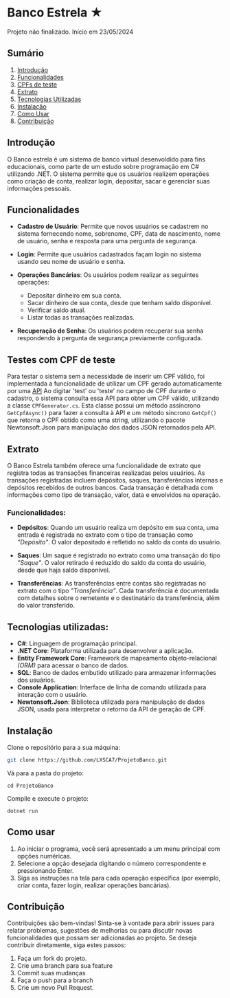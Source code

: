 
# Banco Estrela ★

Projeto não finalizado.
Início em 23/05/2024

## Sumário
1. [Introdução](#introducao)
1. [Funcionalidades](#funcionalidades)
1. [CPFs de teste](#testes-com-cpf-de-teste)
1. [Extrato](#extrato)
1. [Tecnologias Utilizadas](#tecnologias-utilizadas)
1. [Instalação](#instalação)
1. [Como Usar](#como-usar)
1. [Contribuição](#contribuição)

## Introdução

O Banco estrela é um sistema de banco virtual desenvoldido para fins educacionais, como parte de um estudo sobre programação em C# utilizando .NET. O sistema permite que os usuários realizem operações como criação de conta, realizar login, depositar, sacar e gerenciar suas informações pessoais. 

## Funcionalidades
- **Cadastro de Usuário**: Permite que novos usuários se cadastrem no sistema fornecendo nome, sobrenome, CPF, data de nascimento, nome de usuário, senha e resposta para uma pergunta de segurança.

- **Login**: Permite que usuários cadastrados façam login no sistema usando seu nome de usuário e senha.

- **Operações Bancárias**: Os usuários podem realizar as seguintes operações:
    - Depositar dinheiro em sua conta.
    - Sacar dinheiro de sua conta, desde que tenham saldo disponível.
    - Verificar saldo atual.
    - Listar todas as transações realizadas.

- **Recuperação de Senha**: Os usuários podem recuperar sua senha respondendo à pergunta de segurança previamente configurada.

## Testes com CPF de teste

Para testar o sistema sem a necessidade de inserir um CPF válido, foi implementada a funcionalidade de utilizar um CPF gerado automaticamente por uma [API](https://api.invertexto.com/api-gerador-pessoas) Ao digitar 'test' ou 'teste' no campo de CPF durante o cadastro, o sistema consulta essa API para obter um CPF válido, utilizando a classe `CPFGenerator.cs`. Esta classe possui um método assíncrono `GetCpfAsync()` para fazer a consulta à API e um método síncrono `GetCpf()` que retorna o CPF obtido como uma string, utilizando o pacote Newtonsoft.Json para manipulação dos dados JSON retornados pela API.

## Extrato

O Banco Estrela também oferece uma funcionalidade de extrato que registra todas as transações financeiras realizadas pelos usuários. As transações registradas incluem depósitos, saques, transferências internas e depósitos recebidos de outros bancos. Cada transação é detalhada com informações como tipo de transação, valor, data e envolvidos na operação.

### Funcionalidades:

- **Depósitos**: Quando um usuário realiza um depósito em sua conta, uma entrada é registrada no extrato com o tipo de transação como _"Depósito"_. O valor depositado é refletido no saldo da conta do usuário.

- **Saques**: Um saque é registrado no extrato como uma transação do tipo _"Saque"_. O valor retirado é reduzido do saldo da conta do usuário, desde que haja saldo disponível.

- **Transferências**: As transferências entre contas são registradas no extrato com o tipo _"Transferência"_. Cada transferência é documentada com detalhes sobre o remetente e o destinatário da transferência, além do valor transferido.

## Tecnologias utilizadas:

- **C#**: Linguagem de programação principal.
- **.NET Core**: Plataforma utilizada para desenvolver a aplicação.
- **Entity Framework Core**: Framework de mapeamento objeto-relacional _(ORM)_ para acessar o banco de dados.
- **SQL**: Banco de dados embutido utilizado para armazenar informações dos usuários.
- **Console Application**: Interface de linha de comando utilizada para interação com o usuário.
- **Newtonsoft.Json**: Biblioteca utilizada para manipulação de dados JSON, usada para interpretar o retorno da API de geração de CPF.




## Instalação

Clone o repositório para a sua máquina:

```bash
git clone https://github.com/LXSCA7/ProjetoBanco.git
```

Vá para a pasta do projeto:

```cd
cd ProjetoBanco
```

Compile e execute o projeto:

```
dotnet run
```

## Como usar

1. Ao iniciar o programa, você será apresentado a um menu principal com opções numéricas.
1. Selecione a opção desejada digitando o número correspondente e pressionando Enter.
1. Siga as instruções na tela para cada operação específica (por exemplo, criar conta, fazer login, realizar operações bancárias).

## Contribuição

Contribuições são bem-vindas! Sinta-se à vontade para abrir issues para relatar problemas, sugestões de melhorias ou para discutir novas funcionalidades que possam ser adicionadas ao projeto. Se deseja contribuir diretamente, siga estes passos:

1. Faça um fork do projeto.
1. Crie uma branch para sua feature
1. Commit suas mudanças
1. Faça o push para a branch
1. Crie um novo Pull Request.
